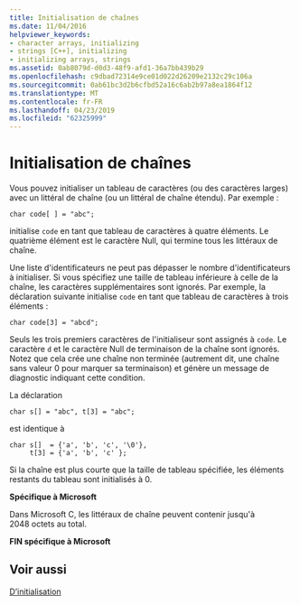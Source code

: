 ```yaml
---
title: Initialisation de chaînes
ms.date: 11/04/2016
helpviewer_keywords:
- character arrays, initializing
- strings [C++], initializing
- initializing arrays, strings
ms.assetid: 0ab8079d-d0d3-48f9-afd1-36a7bb439b29
ms.openlocfilehash: c9dbad72314e9ce01d022d26209e2132c29c106a
ms.sourcegitcommit: 0ab61bc3d2b6cfbd52a16c6ab2b97a8ea1864f12
ms.translationtype: MT
ms.contentlocale: fr-FR
ms.lasthandoff: 04/23/2019
ms.locfileid: "62325999"
---
```

# <a name="initializing-strings"></a>Initialisation de chaînes

Vous pouvez initialiser un tableau de caractères (ou des caractères larges) avec un littéral de chaîne (ou un littéral de chaîne étendu). Par exemple :

```
char code[ ] = "abc";
```

initialise `code` en tant que tableau de caractères à quatre éléments. Le quatrième élément est le caractère Null, qui termine tous les littéraux de chaîne.

Une liste d'identificateurs ne peut pas dépasser le nombre d'identificateurs à initialiser. Si vous spécifiez une taille de tableau inférieure à celle de la chaîne, les caractères supplémentaires sont ignorés. Par exemple, la déclaration suivante initialise `code` en tant que tableau de caractères à trois éléments :

```
char code[3] = "abcd";
```

Seuls les trois premiers caractères de l'initialiseur sont assignés à `code`. Le caractère `d` et le caractère Null de terminaison de la chaîne sont ignorés. Notez que cela crée une chaîne non terminée (autrement dit, une chaîne sans valeur 0 pour marquer sa terminaison) et génère un message de diagnostic indiquant cette condition.

La déclaration

```
char s[] = "abc", t[3] = "abc";
```

est identique à

```
char s[]  = {'a', 'b', 'c', '\0'},
     t[3] = {'a', 'b', 'c' };
```

Si la chaîne est plus courte que la taille de tableau spécifiée, les éléments restants du tableau sont initialisés à 0.

**Spécifique à Microsoft**

Dans Microsoft C, les littéraux de chaîne peuvent contenir jusqu'à 2048 octets au total.

**FIN spécifique à Microsoft**

## <a name="see-also"></a>Voir aussi

[D’initialisation](../c-language/initialization.md)
